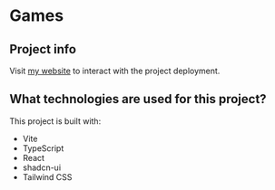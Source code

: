 # Games

## Project info

Visit [my website](https://jantoom.github.io/games) to interact with the project deployment.

## What technologies are used for this project?

This project is built with:

- Vite
- TypeScript
- React
- shadcn-ui
- Tailwind CSS
